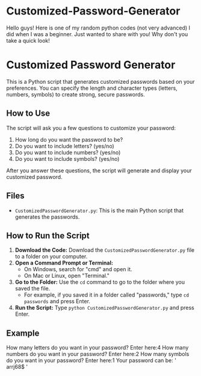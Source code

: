 # Customized-Password-Generator
Hello guys! Here is one of my random python codes (not very advanced) I did when I was a beginner. Just wanted to share with you! Why don't you take a quick look!

# Customized Password Generator

This is a Python script that generates customized passwords based on your preferences. You can specify the length and character types (letters, numbers, symbols) to create strong, secure passwords.

## How to Use

The script will ask you a few questions to customize your password:

1.  How long do you want the password to be?
2.  Do you want to include letters? (yes/no)
3.  Do you want to include numbers? (yes/no)
4.  Do you want to include symbols? (yes/no)

After you answer these questions, the script will generate and display your customized password.

## Files

* `CustomizedPasswordGenerator.py`: This is the main Python script that generates the passwords.

## How to Run the Script

1.  **Download the Code:** Download the `CustomizedPasswordGenerator.py` file to a folder on your computer.
2.  **Open a Command Prompt or Terminal:**
    * On Windows, search for "cmd" and open it.
    * On Mac or Linux, open "Terminal."
3.  **Go to the Folder:** Use the `cd` command to go to the folder where you saved the file.
    * For example, if you saved it in a folder called "passwords," type `cd passwords` and press Enter.
4.  **Run the Script:** Type `python CustomizedPasswordGenerator.py` and press Enter.

## Example
How many letters do you want in your password? Enter here:4
How many numbers do you want in your password? Enter here:2
How many symbols do you want in your password? Enter here:1
Your password can be: ' arrj68$ '
